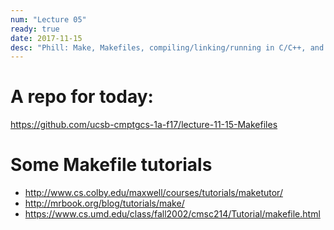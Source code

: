 ```yaml
---
num: "Lecture 05"
ready: true
date: 2017-11-15
desc: "Phill: Make, Makefiles, compiling/linking/running in C/C++, and build managers in general (e.g. Ant, Maven, Gradle, etc.)"
---
```


# A repo for today:

https://github.com/ucsb-cmptgcs-1a-f17/lecture-11-15-Makefiles

# Some Makefile tutorials

* http://www.cs.colby.edu/maxwell/courses/tutorials/maketutor/
* http://mrbook.org/blog/tutorials/make/
* https://www.cs.umd.edu/class/fall2002/cmsc214/Tutorial/makefile.html


